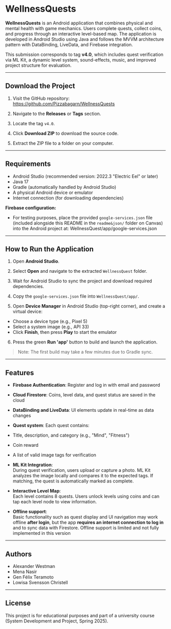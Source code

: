# WellnessQuests

**WellnessQuests** is an Android application that combines physical and mental health with game mechanics. Users complete quests, collect coins, and progress through an interactive level-based map. The application is developed in Android Studio using Java and follows the MVVM architecture pattern with DataBinding, LiveData, and Firebase integration.

This submission corresponds to tag **v4.0**, which includes quest verification via ML Kit, a dynamic level system, sound-effects, music, and improved project structure for evaluation.

---

## Download the Project

1. Visit the GitHub repository:  
   https://github.com/Pizzabagarn/WellnessQuests

2. Navigate to the **Releases** or **Tags** section.

3. Locate the tag `v4.0`.

4. Click **Download ZIP** to download the source code.

5. Extract the ZIP file to a folder on your computer.

---

## Requirements

- Android Studio (recommended version: 2022.3 "Electric Eel" or later)
- Java 17
- Gradle (automatically handled by Android Studio)
- A physical Android device or emulator
- Internet connection (for downloading dependencies)

**Firebase configuration:**

- For testing purposes, place the provided `google-services.json` file (included alongside this README in the `readme&json/` folder on Canvas) into the Android project at:
  WellnessQuest/app/google-services.json

---

## How to Run the Application

1. Open **Android Studio**.

2. Select **Open** and navigate to the extracted `WellnessQuest` folder.

3. Wait for Android Studio to sync the project and download required dependencies.

4. Copy the `google-services.json` file into `WellnessQuest/app/`.

5. Open **Device Manager** in Android Studio (top-right corner), and create a virtual device:

- Choose a device type (e.g., Pixel 5)
- Select a system image (e.g., API 33)
- Click **Finish**, then press **Play** to start the emulator

6. Press the green **Run 'app'** button to build and launch the application.

> Note: The first build may take a few minutes due to Gradle sync.

---

## Features

- **Firebase Authentication**: Register and log in with email and password
- **Cloud Firestore**: Coins, level data, and quest status are saved in the cloud
- **DataBinding and LiveData**: UI elements update in real-time as data changes
- **Quest system**: Each quest contains:
- Title, description, and category (e.g., "Mind", "Fitness")
- Coin reward
- A list of valid image tags for verification

- **ML Kit Integration**:  
  During quest verification, users upload or capture a photo. ML Kit analyzes the image locally and compares it to the expected tags. If matching, the quest is automatically marked as complete.

- **Interactive Level Map**:  
  Each level contains 8 quests. Users unlock levels using coins and can tap each level node to view information.  
  

- **Offline support**:  
  Basic functionality such as quest display and UI navigation may work offline **after login**, but the app **requires an internet connection to log in** and to sync data with Firestore. Offline support is limited and not fully implemented in this version

---

## Authors

- Alexander Westman
- Mena Nasir
- Gen Félix Teramoto
- Lowisa Svensson Christell

---

## License

This project is for educational purposes and part of a university course (System Development and Project, Spring 2025).